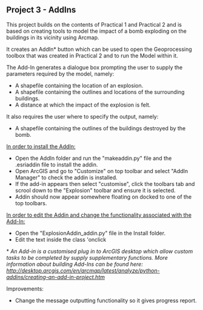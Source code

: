## Project 3 - AddIns

This project builds on the contents of Practical 1 and Practical 2 and is based on creating tools to model the impact of a bomb exploding on the buildings in its vicinity using Arcmap.    

It creates an AddIn\* button which can be used to open the Geoprocessing toolbox that was created in Practical 2 and to run the Model within it.  

The Add-In generates a dialogue box prompting the user to supply the parameters required by the model, namely:  
* A shapefile containing the location of an explosion.  
* A shapefile containing the outlines and locations of the surrounding buildings.  
* A distance at which the impact of the explosion is felt.    

It also requires the user where to specify the output, namely:
* A shapefile containing the outlines of the buildings destroyed by the bomb.

<ins> In order to install the AddIn:</ins> 
* Open the AddIn folder and run the "makeaddin.py" file and the .esriaddin file to install the addin.
* Open ArcGIS and go to "Customize" on top toolbar and select "AddIn Manager" to check the addin is installed.
* If the add-in appears then select "customise", click the toolbars tab and scrool down to the "Explosion" toolbar and ensure it is selected.
* Addin should now appear somewhere floating on docked to one of the top toolbars.

<ins>  In order to edit the Addin and change the functionality associated with the Add-In: </ins> 
* Open the "ExplosionAddin_addin.py" file in the Install folder.
* Edit the text inside the class 'onclick

\* <i> An Add-in is a customised plug in to ArcGIS desktop which allow custom tasks to be completed by supply supplementary functions. More information about building Add-Ins can be found here: http://desktop.arcgis.com/en/arcmap/latest/analyze/python-addins/creating-an-add-in-project.htm </i>

Improvements:  
* Change the message outputting functionality so it gives progress report.

